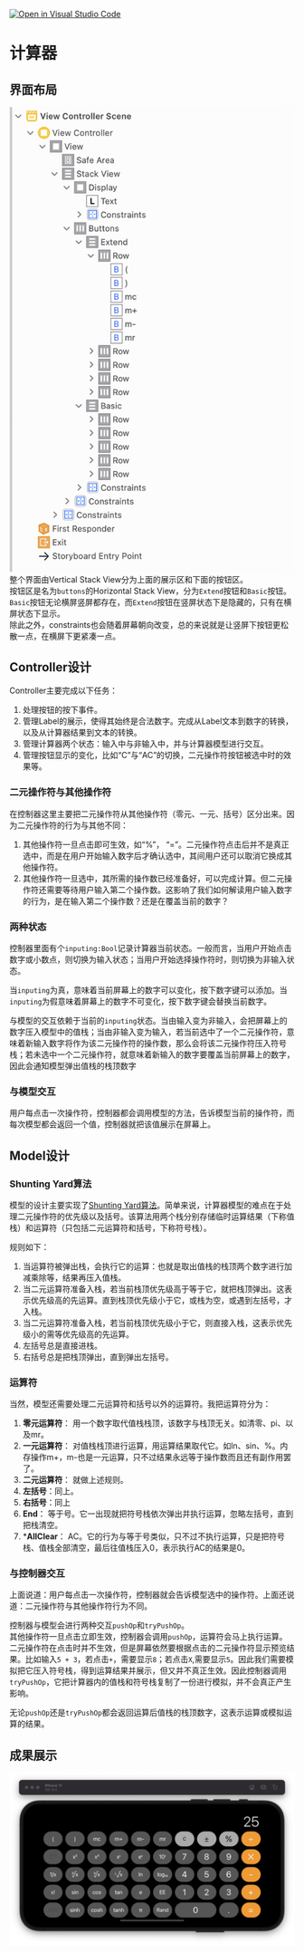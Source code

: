 [![Open in Visual Studio Code](https://classroom.github.com/assets/open-in-vscode-f059dc9a6f8d3a56e377f745f24479a46679e63a5d9fe6f495e02850cd0d8118.svg)](https://classroom.github.com/online_ide?assignment_repo_id=5895840&assignment_repo_type=AssignmentRepo)
# 计算器
## 界面布局
![](images/layout.png)
整个界面由Vertical Stack View分为上面的展示区和下面的按钮区。  
按钮区是名为`buttons`的Horizontal Stack View，分为`Extend`按钮和`Basic`按钮。`Basic`按钮无论横屏竖屏都存在，而`Extend`按钮在竖屏状态下是隐藏的，只有在横屏状态下显示。  
除此之外，constraints也会随着屏幕朝向改变，总的来说就是让竖屏下按钮更松散一点，在横屏下更紧凑一点。
## Controller设计
Controller主要完成以下任务：
1. 处理按钮的按下事件。
2. 管理Label的展示，使得其始终是合法数字。完成从Label文本到数字的转换，以及从计算器结果到文本的转换。
3. 管理计算器两个状态：输入中与非输入中，并与计算器模型进行交互。
4. 管理按钮显示的变化，比如“C”与“AC”的切换，二元操作符按钮被选中时的效果等。

### 二元操作符与其他操作符

在控制器这里主要把二元操作符从其他操作符（零元、一元、括号）区分出来。因为二元操作符的行为与其他不同：
1. 其他操作符一旦点击即可生效，如“%”， “=”。二元操作符点击后并不是真正选中，而是在用户开始输入数字后才确认选中，其间用户还可以取消它换成其他操作符。
2. 其他操作符一旦选中，其所需的操作数已经准备好，可以完成计算。但二元操作符还需要等待用户输入第二个操作数。这影响了我们如何解读用户输入数字的行为，是在输入第二个操作数？还是在覆盖当前的数字？


### 两种状态
控制器里面有个`inputing:Bool`记录计算器当前状态。一般而言，当用户开始点击数字或小数点，则切换为输入状态；当用户开始选择操作符时，则切换为非输入状态。

当`inputing`为真，意味着当前屏幕上的数字可以变化，按下数字键可以添加。当`inputing`为假意味着屏幕上的数字不可变化，按下数字键会替换当前数字。

与模型的交互依赖于当前的`inputing`状态。当由输入变为非输入，会把屏幕上的数字压入模型中的值栈；当由非输入变为输入，若当前选中了一个二元操作符，意味着新输入数字将作为该二元操作符的操作数，那么会将该二元操作符压入符号栈；若未选中一个二元操作符，就意味着新输入的数字要覆盖当前屏幕上的数字，因此会通知模型弹出值栈的栈顶数字

### 与模型交互

用户每点击一次操作符，控制器都会调用模型的方法，告诉模型当前的操作符，而每次模型都会返回一个值，控制器就把该值展示在屏幕上。

## Model设计

### Shunting Yard算法
 模型的设计主要实现了[Shunting Yard算法](https://zh.wikipedia.org/wiki/调度场算法)。简单来说，计算器模型的难点在于处理二元操作符的优先级以及括号。该算法用两个栈分别存储临时运算结果（下称值栈）和运算符（只包括二元运算符和括号，下称符号栈）。
 
 规则如下：
 1. 当运算符被弹出栈，会执行它的运算：也就是取出值栈的栈顶两个数字进行加减乘除等，结果再压入值栈。
 1. 当二元运算符准备入栈，若当前栈顶优先级高于等于它，就把栈顶弹出。这表示优先级高的先运算。直到栈顶优先级小于它，或栈为空，或遇到左括号，才入栈。
 3. 当二元运算符准备入栈，若当前栈顶优先级小于它，则直接入栈，这表示优先级小的需等优先级高的先运算。
 4. 左括号总是直接进栈。
 5. 右括号总是把栈顶弹出，直到弹出左括号。
 
 ### 运算符
 当然，模型还需要处理二元运算符和括号以外的运算符。我把运算符分为： 
 1. **零元运算符**： 用一个数字取代值栈栈顶，该数字与栈顶无关。如清零、pi、以及mr。
 2. **一元运算符**： 对值栈栈顶进行运算，用运算结果取代它。如ln、sin、%。内存操作m+，m-也是一元运算，只不过结果永远等于操作数而且还有副作用罢了。
 3. **二元运算符**： 就做上述规则。
 4. **左括号**：同上。
 5. **右括号**：同上
 6. **End**： 等于号。它一出现就把符号栈依次弹出并执行运算，忽略左括号，直到把栈清空。
 7. ***AllClear**： AC。它的行为与等于号类似，只不过不执行运算，只是把符号栈、值栈全部清空，最后往值栈压入0，表示执行AC的结果是0。
 
 
 ### 与控制器交互
上面说道：用户每点击一次操作符，控制器就会告诉模型选中的操作符。上面还说道：二元操作符与其他操作符行为不同。

控制器与模型会进行两种交互`pushOp`和`tryPushOp`。  
其他操作符一旦点击立即生效，控制器会调用`pushOp`，运算符会马上执行运算。 
二元操作符在点击时并不生效，但是屏幕依然要根据点击的二元操作符显示预览结果。比如输入`5 + 3`，若点击`+`，需要显示`8`；若点击`X`,需要显示`5`。因此我们需要模拟把它压入符号栈，得到运算结果并展示，但又并不真正生效。因此控制器调用`tryPushOp`，它把计算器内的值栈和符号栈复制了一份进行模拟，并不会真正产生影响。

无论`pushOp`还是`tryPushOp`都会返回运算后值栈的栈顶数字，这表示运算或模拟运算的结果。

## 成果展示
[![](images/capture.png)](images/result.mov)




